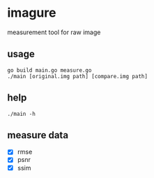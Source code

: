# imagure
measurement tool for raw image

## usage
```
go build main.go measure.go
./main [original.img path] [compare.img path]
```

## help
```
./main -h
```

## measure data
- [x] rmse
- [x] psnr
- [x] ssim
